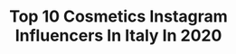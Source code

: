 ---
title: Top 10 Cosmetics Instagram Influencers In Italy In 2020
description: >-
  Find top cosmetics Instagram influencers in Italy in 2020. Most popular hashtags: #makeup #beauty #maccosmeticsitalia #maccosmetics.
platform: Instagram
profiles:
  - username: "andreabzzz"
    fullname: >-
      Andrea Moscon
    location: "Italy"
    followers: 381684
    engagement: 586
    commentsToLikes: 0.033288
    avatar: "https://scontent-lhr8-1.cdninstagram.com/v/t51.2885-19/s320x320/60892256_518515525640583_1428214550204776448_n.jpg?_nc_ht=scontent-lhr8-1.cdninstagram.com&_nc_ohc=H-QtEAki2uYAX_xBiba&oh=8fcd09a0532b160bf46d1a2025b39143&oe=5EBB4127"
    verified: true
    hashtags: "#asuniqueasyou, #sundayfunday, #instacool, #menstyle"
  - username: "alexya.mua"
    fullname: >-
      Alessia Cosio
    location: "Italy"
    followers: 6373
    engagement: 897
    commentsToLikes: 0.057333
    avatar: "https://scontent-lhr8-1.cdninstagram.com/v/t51.2885-19/s320x320/87780075_548738449332202_4116621978784235520_n.jpg?_nc_ht=scontent-lhr8-1.cdninstagram.com&_nc_ohc=4Py3fuS5DBoAX8gcDAh&oh=7e415bd92f819a4d97f0ac6bd44c05d1&oe=5EB93B74"
    verified: false
    hashtags: "#strobehighlighter, #muaunder10k, #hypnaughtymakeup, #stepbystepmakeu"
  - username: "sydney052474"
    fullname: >-
      Sydney Lifestyle
    location: "Italy"
    followers: 3189
    engagement: 2768
    commentsToLikes: 0.115468
    avatar: "https://scontent-sin6-2.cdninstagram.com/v/t51.2885-19/s320x320/89386087_1085519075160577_1398365025713782784_n.jpg?_nc_ht=scontent-sin6-2.cdninstagram.com&_nc_ohc=BknsDaltM0gAX_WFPmP&oh=d800ff09264cbbeeb30456fffcdc34bc&oe=5EB156A4"
    verified: false
    hashtags: "#follow4likes, #gliamicidirachy, #nature, #garnierbioclub"
  - username: "veronika.vagnerova"
    fullname: >-
      Veronika Vágnerová
    location: "Italy"
    followers: 21849
    engagement: 463
    commentsToLikes: 0.038177
    avatar: "https://scontent-amt2-1.cdninstagram.com/v/t51.2885-19/s320x320/44681396_580166719085029_5845184592725671936_n.jpg?_nc_ht=scontent-amt2-1.cdninstagram.com&_nc_ohc=1FhIUo0peqcAX84l7In&oh=775e01ad819365df0aa01c498b0595b7&oe=5EB2E137"
    verified: false
    hashtags: "#serumnaplet, #skirt, #getdressedathome, #proseccomademedoit"
  - username: "juvemaja"
    fullname: >-
      𝒞𝒽𝒾𝒶𝓇𝒶 𝐹𝑒𝓈𝓉𝒾𝓃𝒾
    location: "Italy"
    followers: 137599
    engagement: 286
    commentsToLikes: 0.057888
    avatar: "https://scontent-nrt1-1.cdninstagram.com/v/t51.2885-19/s320x320/89477421_523930318519077_8786922871894048768_n.jpg?_nc_ht=scontent-nrt1-1.cdninstagram.com&_nc_ohc=RGGa9s6KgWwAX8wY5Cz&oh=5ac317a92059212161ab6ba690c9e2c9&oe=5EA72BE3"
    verified: false
    hashtags: "#tokyoghoul, #animesketch, #carsofinstagram, #drawingtutorial"
  - username: "michele__magnani"
    fullname: >-
      Michele Magnani
    location: "Italy"
    followers: 38125
    engagement: 232
    commentsToLikes: 0.071902
    avatar: "https://scontent-ams4-1.cdninstagram.com/v/t51.2885-19/s320x320/15403501_1354939024556948_8988759328051691520_a.jpg?_nc_ht=scontent-ams4-1.cdninstagram.com&_nc_ohc=Bx41MUtQjFsAX-i8eTu&oh=79888535a59cce478d6b4271e6d4a6c6&oe=5EB90083"
    verified: true
    hashtags: "#macbackstage, #maclovesxf, #estetistacinica, #xf13"
  - username: "monikalancheva"
    fullname: >-
      Моника Ланчева
    location: "Italy"
    followers: 46417
    engagement: 76
    commentsToLikes: 0.011023
    avatar: "https://scontent-ams4-1.cdninstagram.com/v/t51.2885-19/s320x320/90179765_602080663974396_956316189766713344_n.jpg?_nc_ht=scontent-ams4-1.cdninstagram.com&_nc_ohc=r_y40ILE6rMAX8YM59K&oh=7f099bf8bcb68e346f439df96470d18e&oe=5EB24F0E"
    verified: false
    hashtags: ""
  - username: "maninbio"
    fullname: >-
      ᴍᴀʀᴄᴇʟʟᴏ 🌙
    location: "Italy"
    followers: 2488
    engagement: 1034
    commentsToLikes: 0.172162
    avatar: "https://scontent-ams4-1.cdninstagram.com/v/t51.2885-19/s320x320/91812442_698272447579489_4074246195059359744_n.jpg?_nc_ht=scontent-ams4-1.cdninstagram.com&_nc_ohc=QfVfKNzDBF8AX-bgNbg&oh=3bce3e851085122830185503da12838c&oe=5EB31CC9"
    verified: false
    hashtags: "#comingsoon, #loveyourself, #curadellapelle, #naturalcosmetics"
  - username: "peachestellsyou"
    fullname: >-
      Katerina Ourda
    location: "Italy"
    followers: 3403
    engagement: 803
    commentsToLikes: 0.059157
    avatar: "https://scontent-ams4-1.cdninstagram.com/v/t51.2885-19/s320x320/64432114_285496535609576_4040867989862481920_n.jpg?_nc_ht=scontent-ams4-1.cdninstagram.com&_nc_ohc=iAMTSC5dwKYAX-1YSJ-&oh=ab45a8e13f1b1a940718b7f5a0e1236b&oe=5EB2A4AD"
    verified: false
    hashtags: "#imstillwearingheelshere, #dianarossforever, #peachestellsyou, #puttingoutmyresumeforthejudge"
  - username: "danieledevitis_mua"
    fullname: >-
      Daniele De Vitis
    location: "Italy"
    followers: 8342
    engagement: 1273
    commentsToLikes: 0.078785
    avatar: "https://scontent-ams4-1.cdninstagram.com/v/t51.2885-19/s320x320/72289140_579256099291739_9032927831125917696_n.jpg?_nc_ht=scontent-ams4-1.cdninstagram.com&_nc_ohc=MVp7nwcGFRwAX-bMd-v&oh=a3f7a4663471e8b93f391062a8bea431&oe=5EBA6C80"
    verified: false
    hashtags: "#goddesses, #beautyshoot, #weinspire, #strongwomen"
---